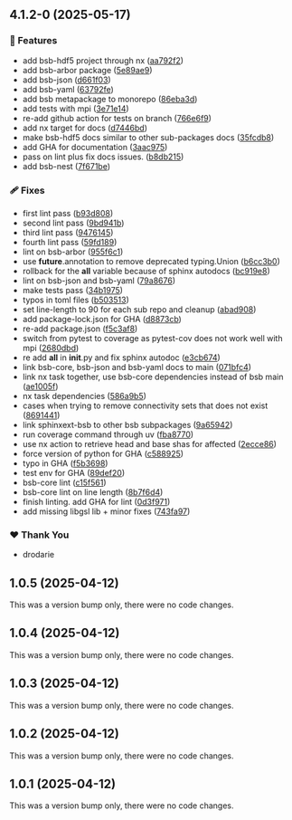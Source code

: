 ## 4.1.2-0 (2025-05-17)

### 🚀 Features

- add bsb-hdf5 project through nx ([aa792f2](https://github.com/dbbs-lab/bsb/commit/aa792f2))
- add bsb-arbor package ([5e89ae9](https://github.com/dbbs-lab/bsb/commit/5e89ae9))
- add bsb-json ([d661f03](https://github.com/dbbs-lab/bsb/commit/d661f03))
- add bsb-yaml ([63792fe](https://github.com/dbbs-lab/bsb/commit/63792fe))
- add bsb metapackage to monorepo ([86eba3d](https://github.com/dbbs-lab/bsb/commit/86eba3d))
- add tests with mpi ([3e71e14](https://github.com/dbbs-lab/bsb/commit/3e71e14))
- re-add github action for tests on branch ([766e6f9](https://github.com/dbbs-lab/bsb/commit/766e6f9))
- add nx target for docs ([d7446bd](https://github.com/dbbs-lab/bsb/commit/d7446bd))
- make bsb-hdf5 docs similar to other sub-packages docs ([35fcdb8](https://github.com/dbbs-lab/bsb/commit/35fcdb8))
- add GHA for documentation ([3aac975](https://github.com/dbbs-lab/bsb/commit/3aac975))
- pass on lint plus fix docs issues. ([b8db215](https://github.com/dbbs-lab/bsb/commit/b8db215))
- add bsb-nest ([7f671be](https://github.com/dbbs-lab/bsb/commit/7f671be))

### 🩹 Fixes

- first lint pass ([b93d808](https://github.com/dbbs-lab/bsb/commit/b93d808))
- second lint pass ([9bd941b](https://github.com/dbbs-lab/bsb/commit/9bd941b))
- third lint pass ([9476145](https://github.com/dbbs-lab/bsb/commit/9476145))
- fourth lint pass ([59fd189](https://github.com/dbbs-lab/bsb/commit/59fd189))
- lint on bsb-arbor ([955f6c1](https://github.com/dbbs-lab/bsb/commit/955f6c1))
- use __future__.annotation to remove deprecated typing.Union ([b6cc3b0](https://github.com/dbbs-lab/bsb/commit/b6cc3b0))
- rollback for the __all__ variable because of sphinx autodocs ([bc919e8](https://github.com/dbbs-lab/bsb/commit/bc919e8))
- lint on bsb-json and bsb-yaml ([79a8676](https://github.com/dbbs-lab/bsb/commit/79a8676))
- make tests pass ([34b1975](https://github.com/dbbs-lab/bsb/commit/34b1975))
- typos in toml files ([b503513](https://github.com/dbbs-lab/bsb/commit/b503513))
- set line-length to 90 for each sub repo and cleanup ([abad908](https://github.com/dbbs-lab/bsb/commit/abad908))
- add package-lock.json for GHA ([d8873cb](https://github.com/dbbs-lab/bsb/commit/d8873cb))
- re-add package.json ([f5c3af8](https://github.com/dbbs-lab/bsb/commit/f5c3af8))
- switch from pytest to coverage as pytest-cov does not work well with mpi ([2680dbd](https://github.com/dbbs-lab/bsb/commit/2680dbd))
- re add __all__ in __init__.py and fix sphinx autodoc ([e3cb674](https://github.com/dbbs-lab/bsb/commit/e3cb674))
- link bsb-core, bsb-json and bsb-yaml docs to main ([071bfc4](https://github.com/dbbs-lab/bsb/commit/071bfc4))
- link nx task together, use bsb-core dependencies instead of bsb main ([ae1005f](https://github.com/dbbs-lab/bsb/commit/ae1005f))
- nx task dependencies ([586a9b5](https://github.com/dbbs-lab/bsb/commit/586a9b5))
- cases when trying to remove connectivity sets that does not exist ([8691441](https://github.com/dbbs-lab/bsb/commit/8691441))
- link sphinxext-bsb to other bsb subpackages ([9a65942](https://github.com/dbbs-lab/bsb/commit/9a65942))
- run coverage command through uv ([fba8770](https://github.com/dbbs-lab/bsb/commit/fba8770))
- use nx action to retrieve head and base shas for affected ([2ecce86](https://github.com/dbbs-lab/bsb/commit/2ecce86))
- force version of python for GHA ([c588925](https://github.com/dbbs-lab/bsb/commit/c588925))
- typo in GHA ([f5b3698](https://github.com/dbbs-lab/bsb/commit/f5b3698))
- test env for GHA ([89def20](https://github.com/dbbs-lab/bsb/commit/89def20))
- bsb-core lint ([c15f561](https://github.com/dbbs-lab/bsb/commit/c15f561))
- bsb-core lint on line length ([8b7f6d4](https://github.com/dbbs-lab/bsb/commit/8b7f6d4))
- finish linting. add GHA for lint ([0d3f971](https://github.com/dbbs-lab/bsb/commit/0d3f971))
- add missing libgsl lib + minor fixes ([743fa97](https://github.com/dbbs-lab/bsb/commit/743fa97))

### ❤️ Thank You

- drodarie

## 1.0.5 (2025-04-12)

This was a version bump only, there were no code changes.

## 1.0.4 (2025-04-12)

This was a version bump only, there were no code changes.

## 1.0.3 (2025-04-12)

This was a version bump only, there were no code changes.

## 1.0.2 (2025-04-12)

This was a version bump only, there were no code changes.

## 1.0.1 (2025-04-12)

This was a version bump only, there were no code changes.